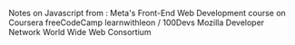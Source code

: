 Notes on Javascript from :
Meta's Front-End Web Development course on Coursera 
freeCodeCamp 
learnwithleon / 100Devs
Mozilla Developer Network
World Wide Web Consortium 
